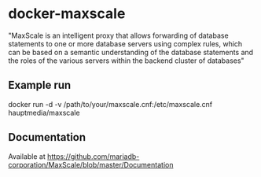 # docker-maxscale

"MaxScale is an intelligent proxy that allows forwarding of database statements to one or more database servers using complex rules, which can be based on a semantic understanding of the database statements and the roles of the various servers within the backend cluster of databases"

## Example run

docker run -d -v /path/to/your/maxscale.cnf:/etc/maxscale.cnf hauptmedia/maxscale

## Documentation

Available at https://github.com/mariadb-corporation/MaxScale/blob/master/Documentation

